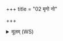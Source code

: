 +++
title = "02 मृगो नो"

+++
<details><summary>मूलम् (WS)</summary>

मृगो नो भीमः कुचरो गिरिष्ठाः परावत आ जगामा परस्याः ।  
सृकं संशाय पविमिन्द्र तिग्मं वि शत्रून्ताडि वि मृधो नुदस्व ॥ २ ॥
</details>